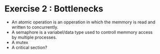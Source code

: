 # Exercise 2 : Bottlenecks

- An atomic operation is an opperation in which the memmory is read and written to concurrently.
- A semaphore is a variabel/data type used to controll memmory access by multiple processes.
- A mutex 
- A critical section?

